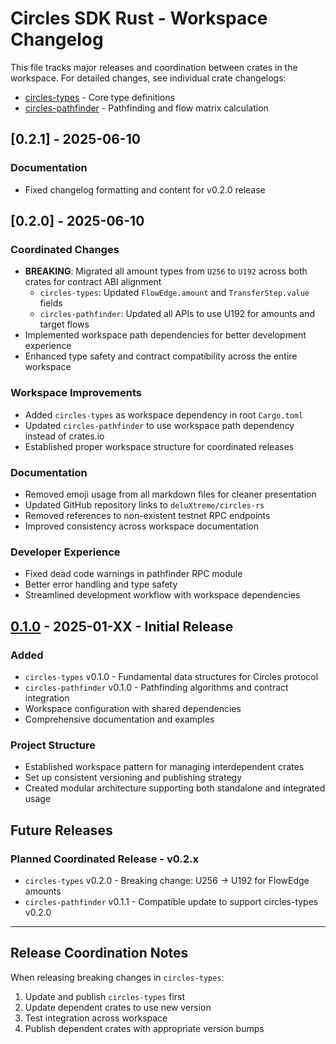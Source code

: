# Circles SDK Rust - Workspace Changelog

This file tracks major releases and coordination between crates in the workspace.
For detailed changes, see individual crate changelogs:

- [circles-types](crates/types/CHANGELOG.md) - Core type definitions
- [circles-pathfinder](crates/pathfinder/CHANGELOG.md) - Pathfinding and flow matrix calculation

## [0.2.1] - 2025-06-10
### Documentation
- Fixed changelog formatting and content for v0.2.0 release

## [0.2.0] - 2025-06-10

### Coordinated Changes
- **BREAKING**: Migrated all amount types from `U256` to `U192` across both crates for contract ABI alignment
  - `circles-types`: Updated `FlowEdge.amount` and `TransferStep.value` fields
  - `circles-pathfinder`: Updated all APIs to use U192 for amounts and target flows
- Implemented workspace path dependencies for better development experience
- Enhanced type safety and contract compatibility across the entire workspace

### Workspace Improvements
- Added `circles-types` as workspace dependency in root `Cargo.toml`
- Updated `circles-pathfinder` to use workspace path dependency instead of crates.io
- Established proper workspace structure for coordinated releases

### Documentation
- Removed emoji usage from all markdown files for cleaner presentation
- Updated GitHub repository links to `deluXtreme/circles-rs`
- Removed references to non-existent testnet RPC endpoints
- Improved consistency across workspace documentation

### Developer Experience
- Fixed dead code warnings in pathfinder RPC module
- Better error handling and type safety
- Streamlined development workflow with workspace dependencies

## [0.1.0] - 2025-01-XX - Initial Release

### Added
- `circles-types` v0.1.0 - Fundamental data structures for Circles protocol
- `circles-pathfinder` v0.1.0 - Pathfinding algorithms and contract integration
- Workspace configuration with shared dependencies
- Comprehensive documentation and examples

### Project Structure
- Established workspace pattern for managing interdependent crates
- Set up consistent versioning and publishing strategy
- Created modular architecture supporting both standalone and integrated usage

## Future Releases

### Planned Coordinated Release - v0.2.x
- `circles-types` v0.2.0 - Breaking change: U256 → U192 for FlowEdge amounts
- `circles-pathfinder` v0.1.1 - Compatible update to support circles-types v0.2.0

---

## Release Coordination Notes

When releasing breaking changes in `circles-types`:
1. Update and publish `circles-types` first
2. Update dependent crates to use new version
3. Test integration across workspace
4. Publish dependent crates with appropriate version bumps

[Unreleased]: https://github.com/deluXtreme/circles-rs/compare/workspace-v0.1.0...HEAD
[0.1.0]: https://github.com/deluXtreme/circles-rs/releases/tag/workspace-v0.1.0
